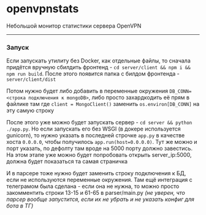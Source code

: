 # openvpnstats
Небольшой монитор статистики сервера OpenVPN

---  

### Запуск

Если запускать утилиту без Docker, как отдельные файлы, то сначала придётся вручную сбилдить фронтенд - `cd server/client && npm i && npm run build`. После этого появится папка с билдом фронтенда - `server/client/dist`

Потом нужно будет либо добавить в переменные окружения `DB_CONN=<строка подключения к mongoDB>`, либо просто захардкодить её прям в файлике там где `client = MongoClient()` заменить `os.environ[DB_CONN]` на эту самую строку

После этого уже можно будет запускать сервер - `cd server && python ./app.py`. Но если запускать его без WSGI (в докере используется gunicorn), то нужно указать в последней строчке `app.py` в качестве хоста `0.0.0.0`, чтобы получилось `app.run(host=0.0.0.0)`. Тут же можно и порт указать, по дефолту там вроде на 5000 порту должно завестись. На этом этапе уже можно будет попробовать открыть server_ip:5000, должна будет показаться та самая страничка 

И в парсере тоже нужно будет заменить строку подключения к БД, если не используются переменные окружения. Там ещё интеграция с телеграмом была сделана - если она не нужна, то можно просто закомментить строки 13-15 и 61-65 в parser/main.py *(не уверен, что парсер вообще запустится, если их не убрать и не указать конфиг для бота в ТГ)*
